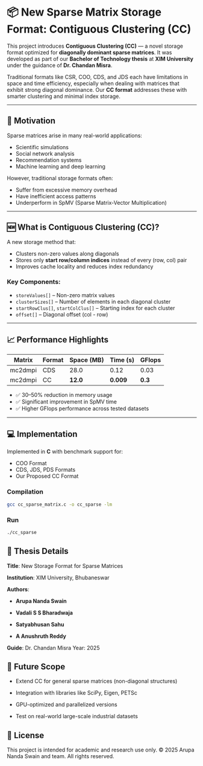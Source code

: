 # 📦 New Sparse Matrix Storage Format: Contiguous Clustering (CC)

This project introduces **Contiguous Clustering (CC)** — a novel storage format optimized for **diagonally dominant sparse matrices**. It was developed as part of our **Bachelor of Technology thesis** at **XIM University** under the guidance of **Dr. Chandan Misra**.

Traditional formats like CSR, COO, CDS, and JDS each have limitations in space and time efficiency, especially when dealing with matrices that exhibit strong diagonal dominance. Our **CC format** addresses these with smarter clustering and minimal index storage.

---

## 🧠 Motivation

Sparse matrices arise in many real-world applications:
- Scientific simulations
- Social network analysis
- Recommendation systems
- Machine learning and deep learning

However, traditional storage formats often:
- Suffer from excessive memory overhead
- Have inefficient access patterns
- Underperform in SpMV (Sparse Matrix-Vector Multiplication)

---

## 🆕 What is Contiguous Clustering (CC)?

A new storage method that:
- Clusters non-zero values along diagonals
- Stores only **start row/column indices** instead of every (row, col) pair
- Improves cache locality and reduces index redundancy

### Key Components:
- `storeValues[]` – Non-zero matrix values
- `clusterSizes[]` – Number of elements in each diagonal cluster
- `startRowClus[]`, `startColClus[]` – Starting index for each cluster
- `offset[]` – Diagonal offset (col - row)

---

## 📈 Performance Highlights

| Matrix | Format | Space (MB) | Time (s) | GFlops |
|--------|--------|------------|----------|--------|
| mc2dmpi | CDS | 28.0 | 0.12 | 0.03 |
| mc2dmpi | CC  | **12.0** | **0.009** | **0.3** |

- ✅ 30–50% reduction in memory usage
- ✅ Significant improvement in SpMV time
- ✅ Higher GFlops performance across tested datasets

---

## 💻 Implementation

Implemented in **C** with benchmark support for:
- COO Format
- CDS, JDS, PDS Formats
- Our Proposed CC Format

### Compilation
```bash
gcc cc_sparse_matrix.c -o cc_sparse -lm
```
### Run
```bash
./cc_sparse
```


## 📘 Thesis Details
**Title**: New Storage Format for Sparse Matrices


**Institution**: XIM University, Bhubaneswar


**Authors**:

- **Arupa Nanda Swain**

- **Vadali S S Bharadwaja**

- **Satyabhusan Sahu**

- **A Anushruth Reddy**

**Guide**: Dr. Chandan Misra
Year: 2025

## 🔭 Future Scope
- Extend CC for general sparse matrices (non-diagonal structures)

- Integration with libraries like SciPy, Eigen, PETSc

- GPU-optimized and parallelized versions

- Test on real-world large-scale industrial datasets

## 📜 License
This project is intended for academic and research use only.
© 2025 Arupa Nanda Swain and team. All rights reserved.

